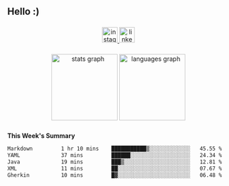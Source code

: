 <h2 align="left">Hello :)</h2>

###

<div align="center">
  <a href="https://www.instagram.com/sebi.klaus/" target="_blank">
    <img src="https://img.shields.io/static/v1?message=Instagram&logo=instagram&label=&color=E4405F&logoColor=white&labelColor=&style=for-the-badge" height="35" alt="instagram logo"  />
  </a>
  <a href="https://www.linkedin.com/in/sebastian-klaus-3aa64720b/" target="_blank">
    <img src="https://img.shields.io/static/v1?message=LinkedIn&logo=linkedin&label=&color=0077B5&logoColor=white&labelColor=&style=for-the-badge" height="35" alt="linkedin logo"  />
  </a>
</div>

###

<div align="center">
  <img src="https://github-readme-stats.vercel.app/api?username=IYourSunshineI&hide_title=false&hide_rank=false&show_icons=true&include_all_commits=true&count_private=true&disable_animations=false&theme=dracula&locale=en&hide_border=false&order=1" height="150" alt="stats graph"  />
  <img src="https://github-readme-stats.vercel.app/api/top-langs?username=IYourSunshineI&locale=en&hide_title=false&layout=compact&card_width=320&langs_count=5&theme=dracula&hide_border=false&order=2" height="150" alt="languages graph"  />
</div>

###

**This Week's Summary**
<!--START_SECTION:waka-->

```txt
Markdown         1 hr 10 mins    ███████████▒░░░░░░░░░░░░░   45.55 %
YAML             37 mins         ██████░░░░░░░░░░░░░░░░░░░   24.34 %
Java             19 mins         ███▒░░░░░░░░░░░░░░░░░░░░░   12.81 %
XML              11 mins         ██░░░░░░░░░░░░░░░░░░░░░░░   07.67 %
Gherkin          10 mins         █▓░░░░░░░░░░░░░░░░░░░░░░░   06.48 %
```

<!--END_SECTION:waka-->
